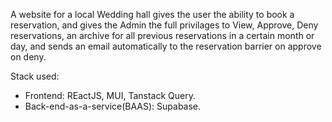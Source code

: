 A website for a local Wedding hall gives the user the ability to book a reservation, and gives the Admin the full privilages to View, Approve, Deny reservations, an archive for all previous reservations in a certain month or day, and sends an email automatically to the reservation barrier on approve on deny.

Stack used: 
- Frontend: REactJS, MUI, Tanstack Query.
- Back-end-as-a-service(BAAS): Supabase.
